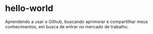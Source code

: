 # hello-world
Aprendendo a usar o Github, buscando aprimorar e compartilhar meus conhecimentos, em busca de entrar no mercado de trabalho.
